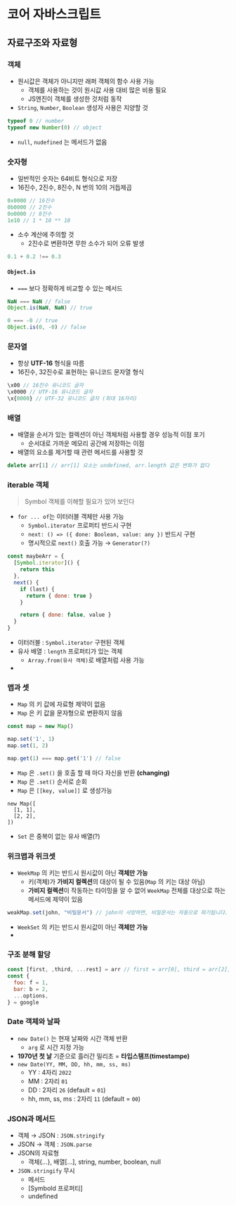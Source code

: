 # 코어 자바스크립트

## 자료구조와 자료형

### 객체

- 원시값은 객체가 아니지만 래퍼 객체의 함수 사용 가능
  - 객체를 사용하는 것이 원시값 사용 대비 많은 비용 필요
  - JS엔진이 객체를 생성한 것처럼 동작
- `String`, `Number`, `Boolean` 생성자 사용은 지양할 것
```javascript
typeof 0 // number
typeof new Number(0) // object
```
- `null`, `nudefined` 는 메서드가 없음

### 숫자형

- 일반적인 숫자는 64비트 형식으로 저장
- 16진수, 2진수, 8진수, N 번의 10의 거듭제곱
```javascript
0x0000 // 16진수
0b0000 // 2진수
0o0000 // 8진수
1e10 // 1 * 10 ** 10
```
- 소수 계산에 주의할 것
  - 2진수로 변환하면 무한 소수가 되어 오류 발생
```javascript
0.1 + 0.2 !== 0.3
```
#### `Object.is`

- `===` 보다 정확하게 비교할 수 있는 메서드
```javascript
NaN === NaN // false
Object.is(NaN, NaN) // true

0 === -0 // true
Object.is(0, -0) // false
```

### 문자열

- 항상 **UTF-16** 형식을 따름
- 16진수, 32진수로 표현하는 유니코드 문자열 형식
```javascript
\x00 // 16진수 유니코드 글자
\x0000 // UTF-16 유니코드 글자
\x{0000} // UTF-32 유니코드 글자 (최대 16자리)
```

### 배열

- 배열을 순서가 있는 컬렉션이 아닌 객체처럼 사용할 경우 성능적 이점 포기
  - 순서대로 가까운 메모리 공간에 저장하는 이점
- 배열의 요소를 제거할 때 관련 메서드를 사용할 것
```javascript
delete arr[1] // arr[1] 요소는 undefined, arr.length 값은 변화가 없다
```

### iterable 객체

> Symbol 객체를 이해할 필요가 있어 보인다

- `for ... of`는 이터러블 객체만 사용 가능
  - `Symbol.iterator` 프로퍼티 반드시 구현
  - `next: () => ({ done: Boolean, value: any })` 반드시 구현
  - 명시적으로 `next()` 호출 가능 → `Generator(?)`
```javascript
const maybeArr = {
  [Symbol.iterator]() {
    return this
  },
  next() {
    if (last) {
      return { done: true }
    }

    return { done: false, value }
  }
}
```
- 이터러블 : `Symbol.iterator` 구현된 객체
- 유사 배열 : `length` 프로퍼티가 있는 객체
  - `Array.from(유사 객체)`로 배열처럼 사용 가능
- 

### 맵과 셋

- `Map` 의 키 값에 자료형 제약이 없음
- `Map` 은 키 값을 문자형으로 변환하지 않음
```javascript
const map = new Map()

map.set('1', 1)
map.set(1, 2)

map.get(1) === map.get('1') // false
```
- `Map` 은 `.set()` 을 호출 할 때 마다 자신을 반환 **(changing)**
- `Map` 은 `.set()` 순서로 순회
- `Map` 은 `[[key, value]]` 로 생성가능
```javscript
new Map([
  [1, 1],
  [2, 2],
])
```
- `Set` 은 중복이 없는 유사 배열(?)

### 위크맵과 위크셋

- `WeekMap` 의 키는 반드시 원시값이 아닌 **객체만 가능**
  - 키(객체)가 **가비지 컬렉션**의 대상이 될 수 있음(`Map` 의 키는 대상 아님)
  - **가비지 컬렉션**이 작동하는 타이밍을 알 수 없어 `WeekMap` 전체를 대상으로 하는 메서드에 제약이 있음
```javascript
weakMap.set(john, "비밀문서") // john이 사망하면, 비밀문서는 자동으로 파기됩니다.
```
- `WeekSet` 의 키는 반드시 원시값이 아닌 **객체만 가능**
- 

### 구조 분해 할당

```javascript
const [first, ,third, ...rest] = arr // first = arr[0], third = arr[2], rest = arr[3 ~ N]
const {
  foo: f = 1,
  bar: b = 2,
  ...options,
} = google
```

### Date 객체와 날짜

- `new Date()` 는 현재 날짜와 시간 객체 반환
  - `arg` 로 시간 지정 가능
- **1970년 첫 날** 기준으로 흘러간 밀리초 = **타입스탬프(timestampe)**
- `new Date(YY, MM, DD, hh, mm, ss, ms)`
  - YY : 4자리 `2022`
  - MM : 2자리 `01`
  - DD : 2자리 `26` (default = `01`)
  - hh, mm, ss, ms : 2자리 `11` (default = `00`)

### JSON과 메서드

- 객체 → JSON : `JSON.stringify`
- JSON → 객체 : `JSON.parse`
- JSON의 자료형
  - 객체{...}, 배열[...], string, number, boolean, null
- `JSON.stringify` 무시
  - 메서드
  - [Symbold 프로퍼티]
  - undefined


